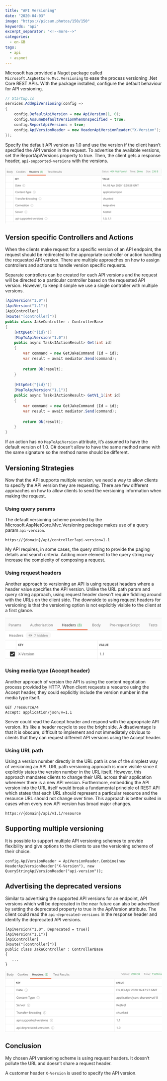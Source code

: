 ```yaml
---
title: "API Versioning"
date: "2020-04-03"
image: "https://picsum.photos/150/150"
keywords: "api"
excerpt_separator: "<!--more-->"
categories:
  - en-GB
tags:
  - api
  - aspnet
---
```

Microsoft has provided a Nuget package called `Microsoft.AspNetCore.Mvc.Versioning` to ease the process versioning .Net Core REST APIs. With the package installed, configure the default behaviour for API versioning.
<!--more-->

```csharp
// Startup.cs
services.AddApiVersioning(config =>
{
    config.DefaultApiVersion = new ApiVersion(1, 0);
    config.AssumeDefaultVersionWhenUnspecified = true;
    config.ReportApiVersions = true;
    config.ApiVersionReader = new HeaderApiVersionReader("X-Version");
});
```

Specify the default API version as 1.0 and use the version if the client hasn’t specified the API version in the request. To advertise the available versions, set the ReportApiVersions property to true. Then, the client gets a response header, `api-supported-versions` with the versions.

![api-supported-versions.png](../images/api/api-supported-versions.png)

## Version specific Controllers and Actions
When the clients make request for a specific version of an API endpoint, the request should be redirected to the appropriate controller or action handling the requested API version. There are multiple approaches on how to assign controllers and actions to handle version specific requests. 

Separate controllers can be created for each API versions and the request will be directed to a particular controller based on the requested API version. However, to keep it simple we use a single controller with multiple versions.

```csharp
[ApiVersion("1.0")]
[ApiVersion("1.1")]
[ApiController]
[Route("[controller]")]
public class JakeController : ControllerBase
{
    [HttpGet("{id}")]
    [MapToApiVersion("1.0")]
    public async Task<IActionResult> Get(int id)
    {
        var command = new GetJakeCommand {Id = id};
        var result = await mediator.Send(command);

        return Ok(result);
    }

    [HttpGet("{id}")]
    [MapToApiVersion("1.1")]
    public async Task<IActionResult> GetV1_1(int id)
    {
        var command = new GetJakeCommand {Id = id};
        var result = await mediator.Send(command);

        return Ok(result);
    }
}
```

If an action has no `MapToApiVersion` attribute, it’s assumed to have the default version of 1.0. C# doesn’t allow to have the same method name with the same signature so the method name should be different.

## Versioning Strategies
Now that the API supports multiple version, we need a way to allow clients to specify the API version they are requesting. There are few different approaches on how to allow clients to send the versioning information when making the request.

### Using query params
The default versioning scheme provided by the Microsoft.AspNetCore.Mvc.Versioning package makes use of a query param `api-version`.

```
https://{domain}/api/controller?api-version=1.1
```

My API requires, in some cases, the query string to provide the paging details and search criteria. Adding more element to the query string may increase the complexity of composing a request.

### Using request headers
Another approach to versioning an API is using request headers where a header value specifies the API version. Unlike the URL path param and query string approach, using request header doesn't require fiddling around with the URLs on the client side. The downside to using request headers for versioning is that the versioning option is not explicitly visible to the client at a first glance.

![x-version](../images/api/x-version.png)

### Using media type (Accept header)
Another approach of version the API is using the content negotiation process provided by HTTP. When client requests a resource using the Accept header, they could explicitly include the version number in the media type itself.

```
GET /resource/4
Accept: application/json;v=1.1
```

Server could read the Accept header and respond with the appropriate API version. It’s like a header recycle to see the bright side. A disadvantage is that it is obscure, difficult to implement and not immediately obvious to clients that they can request different API versions using the Accept header.

### Using URL path

Using a version number directly in the URL path is one of the simplest way of versioning an API. URL path versioning approach is more visible since it explicitly states the version number in the URL itself. However, this approach mandates clients to change their URL across their application whenever there is a new API version. Furthermore, embedding the API version into the URL itself would break a fundamental principle of REST API which states that each URL should represent a particular resource and the resource URL should not change over time. This approach is better suited in cases when every new API version has broad major changes.

```
https://{domain}/api/v1.1/resource
```

## Supporting multiple versioning

It is possible to support multiple API versioning schemes to provide flexibility and give options to the clients to use the versioning scheme of their choice.

```
config.ApiVersionReader = ApiVersionReader.Combine(new HeaderApiVersionReader("X-Version"), new QueryStringApiVersionReader("api-version"));
```

## Advertising the deprecated versions

Similar to advertising the supported API versions for an endpoint, API versions which will be deprecated in the near future can also be advertised by setting the deprecated property to true in the ApiVersion attribute. The client could read the `api-deprecated-versions` in the response header and identify the deprecated API versions.

```
[ApiVersion("1.0", Deprecated = true)]
[ApiVersion("1.1")]
[ApiController]
[Route("[controller]")]
public class JakeController : ControllerBase
{
   ...
}
```

![api-deprecated-versions](../images/api/api-deprecated-versions.png)

## Conclusion

My chosen API versioning scheme is using request headers. It doesn’t pollute the URL and doesn’t share a request header. 

A customer header `X-Version` is used to specify the API version.


